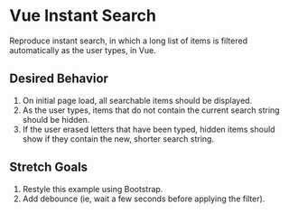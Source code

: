 # Vue Instant Search

Reproduce instant search, in which a long list of items is filtered
automatically as the user types, in Vue.

## Desired Behavior

1. On initial page load, all searchable items should be displayed.
2. As the user types, items that do not contain the current search
string should be hidden.
3. If the user erased letters that have been typed, hidden items 
should show if they contain the new, shorter search string.

## Stretch Goals

1. Restyle this example using Bootstrap.
2. Add debounce (ie, wait a few seconds before applying the filter).